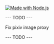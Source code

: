 [![Made with Node.js](https://img.shields.io/badge/Node.js->=18-blue?logo=node.js&logoColor=white)](https://nodejs.org "Go to Node.js homepage")

--- TODO ---

Fix pixiv image proxy

--- TODO ---